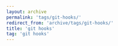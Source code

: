 ```yaml
---
layout: archive
permalink: 'tags/git-hooks/'
redirect_from: 'archive/tags/git-hooks/'
title: 'git hooks'
tag: 'git hooks'
---
```

